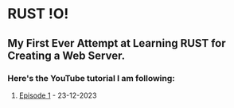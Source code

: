 # RUST !O!

## My First Ever Attempt at Learning RUST for Creating a Web Server.

### Here's the YouTube tutorial I am following:

1. [Episode 1](https://www.youtube.com/watch?v=BHxmWTVFWxQ) - 23-12-2023
